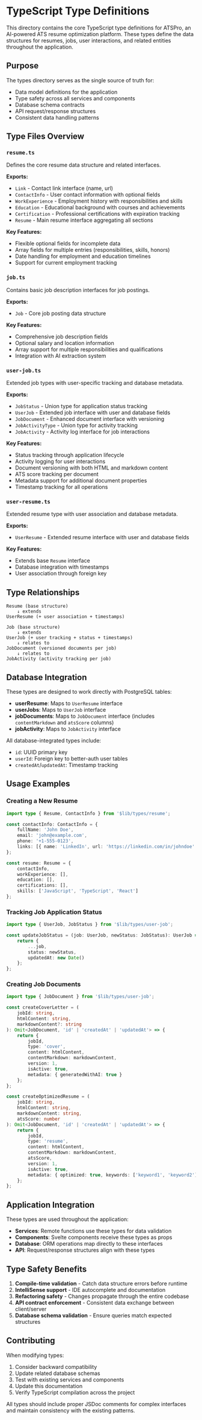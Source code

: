 # TypeScript Type Definitions

This directory contains the core TypeScript type definitions for ATSPro, an AI-powered ATS resume optimization platform. These types define the data structures for resumes, jobs, user interactions, and related entities throughout the application.

## Purpose

The types directory serves as the single source of truth for:

- Data model definitions for the application
- Type safety across all services and components
- Database schema contracts
- API request/response structures
- Consistent data handling patterns

## Type Files Overview

### `resume.ts`

Defines the core resume data structure and related interfaces.

**Exports:**

- `Link` - Contact link interface (name, url)
- `ContactInfo` - User contact information with optional fields
- `WorkExperience` - Employment history with responsibilities and skills
- `Education` - Educational background with courses and achievements
- `Certification` - Professional certifications with expiration tracking
- `Resume` - Main resume interface aggregating all sections

**Key Features:**

- Flexible optional fields for incomplete data
- Array fields for multiple entries (responsibilities, skills, honors)
- Date handling for employment and education timelines
- Support for current employment tracking

### `job.ts`

Contains basic job description interfaces for job postings.

**Exports:**

- `Job` - Core job posting data structure

**Key Features:**

- Comprehensive job description fields
- Optional salary and location information
- Array support for multiple responsibilities and qualifications
- Integration with AI extraction system

### `user-job.ts`

Extended job types with user-specific tracking and database metadata.

**Exports:**

- `JobStatus` - Union type for application status tracking
- `UserJob` - Extended job interface with user and database fields
- `JobDocument` - Enhanced document interface with versioning
- `JobActivityType` - Union type for activity tracking
- `JobActivity` - Activity log interface for job interactions

**Key Features:**

- Status tracking through application lifecycle
- Activity logging for user interactions
- Document versioning with both HTML and markdown content
- ATS score tracking per document
- Metadata support for additional document properties
- Timestamp tracking for all operations

### `user-resume.ts`

Extended resume type with user association and database metadata.

**Exports:**

- `UserResume` - Extended resume interface with user and database fields

**Key Features:**

- Extends base `Resume` interface
- Database integration with timestamps
- User association through foreign key

## Type Relationships

```
Resume (base structure)
    ↓ extends
UserResume (+ user association + timestamps)

Job (base structure)
    ↓ extends
UserJob (+ user tracking + status + timestamps)
    ↓ relates to
JobDocument (versioned documents per job)
    ↓ relates to
JobActivity (activity tracking per job)
```

## Database Integration

These types are designed to work directly with PostgreSQL tables:

- **userResume**: Maps to `UserResume` interface
- **userJobs**: Maps to `UserJob` interface
- **jobDocuments**: Maps to `JobDocument` interface (includes `contentMarkdown` and `atsScore` columns)
- **jobActivity**: Maps to `JobActivity` interface

All database-integrated types include:

- `id`: UUID primary key
- `userId`: Foreign key to better-auth user tables
- `createdAt`/`updatedAt`: Timestamp tracking

## Usage Examples

### Creating a New Resume

```typescript
import type { Resume, ContactInfo } from '$lib/types/resume';

const contactInfo: ContactInfo = {
	fullName: 'John Doe',
	email: 'john@example.com',
	phone: '+1-555-0123',
	links: [{ name: 'LinkedIn', url: 'https://linkedin.com/in/johndoe' }]
};

const resume: Resume = {
	contactInfo,
	workExperience: [],
	education: [],
	certifications: [],
	skills: ['JavaScript', 'TypeScript', 'React']
};
```

### Tracking Job Application Status

```typescript
import type { UserJob, JobStatus } from '$lib/types/user-job';

const updateJobStatus = (job: UserJob, newStatus: JobStatus): UserJob => {
	return {
		...job,
		status: newStatus,
		updatedAt: new Date()
	};
};
```

### Creating Job Documents

```typescript
import type { JobDocument } from '$lib/types/user-job';

const createCoverLetter = (
	jobId: string,
	htmlContent: string,
	markdownContent?: string
): Omit<JobDocument, 'id' | 'createdAt' | 'updatedAt'> => {
	return {
		jobId,
		type: 'cover',
		content: htmlContent,
		contentMarkdown: markdownContent,
		version: 1,
		isActive: true,
		metadata: { generatedWithAI: true }
	};
};

const createOptimizedResume = (
	jobId: string,
	htmlContent: string,
	markdownContent: string,
	atsScore: number
): Omit<JobDocument, 'id' | 'createdAt' | 'updatedAt'> => {
	return {
		jobId,
		type: 'resume',
		content: htmlContent,
		contentMarkdown: markdownContent,
		atsScore,
		version: 1,
		isActive: true,
		metadata: { optimized: true, keywords: ['keyword1', 'keyword2'] }
	};
};
```

## Application Integration

These types are used throughout the application:

- **Services**: Remote functions use these types for data validation
- **Components**: Svelte components receive these types as props
- **Database**: ORM operations map directly to these interfaces
- **API**: Request/response structures align with these types

## Type Safety Benefits

1. **Compile-time validation** - Catch data structure errors before runtime
2. **IntelliSense support** - IDE autocomplete and documentation
3. **Refactoring safety** - Changes propagate through the entire codebase
4. **API contract enforcement** - Consistent data exchange between client/server
5. **Database schema validation** - Ensure queries match expected structures

## Contributing

When modifying types:

1. Consider backward compatibility
2. Update related database schemas
3. Test with existing services and components
4. Update this documentation
5. Verify TypeScript compilation across the project

All types should include proper JSDoc comments for complex interfaces and maintain consistency with the existing patterns.

